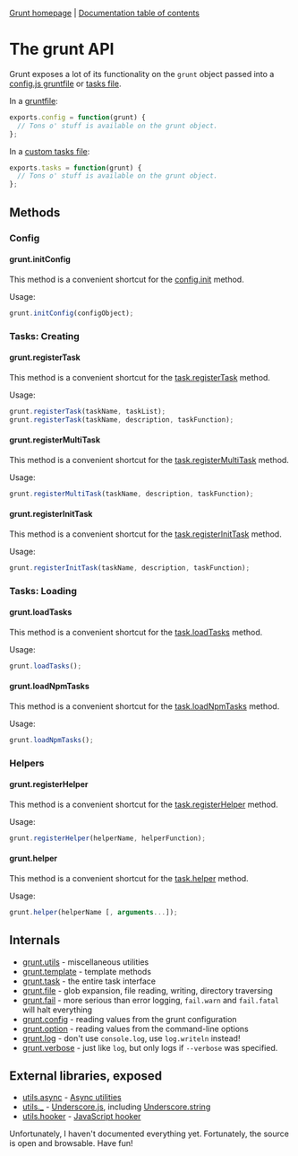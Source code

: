[Grunt homepage](https://github.com/cowboy/grunt) | [Documentation table of contents](toc.md)

# The grunt API

Grunt exposes a lot of its functionality on the `grunt` object passed into a [config.js gruntfile](configuring.md) or [tasks file](tasks_creating.md).

In a [gruntfile](configuring.md):

```javascript
exports.config = function(grunt) {
  // Tons o' stuff is available on the grunt object.
};
```

In a [custom tasks file](tasks_creating.md):

```javascript
exports.tasks = function(grunt) {
  // Tons o' stuff is available on the grunt object.
};
```

## Methods

### Config

#### grunt.initConfig
This method is a convenient shortcut for the [config.init](api_config.md) method.

Usage:

```javascript
grunt.initConfig(configObject);
```

### Tasks: Creating

#### grunt.registerTask
This method is a convenient shortcut for the [task.registerTask](api_task.md) method.

Usage:

```javascript
grunt.registerTask(taskName, taskList);
grunt.registerTask(taskName, description, taskFunction);
```

#### grunt.registerMultiTask
This method is a convenient shortcut for the [task.registerMultiTask](api_task.md) method.

Usage:

```javascript
grunt.registerMultiTask(taskName, description, taskFunction);
```

#### grunt.registerInitTask
This method is a convenient shortcut for the [task.registerInitTask](api_task.md) method.

Usage:

```javascript
grunt.registerInitTask(taskName, description, taskFunction);
```

### Tasks: Loading

#### grunt.loadTasks
This method is a convenient shortcut for the [task.loadTasks](api_task.md) method.

Usage:

```javascript
grunt.loadTasks();
```

#### grunt.loadNpmTasks
This method is a convenient shortcut for the [task.loadNpmTasks](api_task.md) method.

Usage:

```javascript
grunt.loadNpmTasks();
```

### Helpers

#### grunt.registerHelper
This method is a convenient shortcut for the [task.registerHelper](api_task.md) method.

Usage:

```javascript
grunt.registerHelper(helperName, helperFunction);
```

#### grunt.helper
This method is a convenient shortcut for the [task.helper](api_task.md) method.

Usage:

```javascript
grunt.helper(helperName [, arguments...]);
```

## Internals

* [grunt.utils](api_utils.md) - miscellaneous utilities
* [grunt.template](api_template.md) - template methods
* [grunt.task](api_task.md) - the entire task interface
* [grunt.file](api_file.md) - glob expansion, file reading, writing, directory traversing
* [grunt.fail](api_fail.md) - more serious than error logging, `fail.warn` and `fail.fatal` will halt everything
* [grunt.config](api_config.md) - reading values from the grunt configuration
* [grunt.option](api_option.md) - reading values from the command-line options
* [grunt.log](api_log.md) - don't use `console.log`, use `log.writeln` instead!
* [grunt.verbose](api_verbose.md) - just like `log`, but only logs if `--verbose` was specified.

## External libraries, exposed

* [utils.async](api_utils.md) - [Async utilities](https://github.com/caolan/async)
* [utils._](api_utils.md) - [Underscore.js](http://underscorejs.org/), including [Underscore.string](https://github.com/epeli/underscore.string)
* [utils.hooker](api_utils.md) - [JavaScript hooker](https://github.com/cowboy/javascript-hooker)

Unfortunately, I haven't documented everything yet. Fortunately, the source is open and browsable. Have fun!
